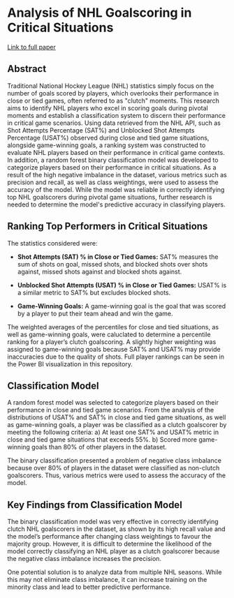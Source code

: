 # Analysis of NHL Goalscoring in Critical Situations

<a href="https://www.researchgate.net/publication/380347690_Analysis_of_NHL_Goalscoring_in_Critical_Situations">Link to full paper</a>

## Abstract
Traditional National Hockey League (NHL) statistics simply focus on the number of goals scored by players, which overlooks their performance in close or tied games, often referred to as "clutch" moments. This research aims to identify NHL players who excel in scoring goals during pivotal moments and establish a classification system to discern their performance in critical game scenarios. Using data retrieved from the NHL API, such as Shot Attempts Percentage (SAT%) and Unblocked Shot Attempts Percentage (USAT%) observed during close and tied game situations, alongside game-winning goals, a ranking system was constructed to evaluate NHL players based on their performance in critical game contexts. In addition, a random forest binary classification model was developed to categorize players based on their performance in critical situations. As a result of the high negative imbalance in the dataset, various metrics such as precision and recall, as well as class weightings, were used to assess the accuracy of the model. While the model was reliable in correctly identifying top NHL goalscorers during pivotal game situations, further research is needed to determine the model's predictive accuracy in classifying players.

## Ranking Top Performers in Critical Situations
The statistics considered were:
- **Shot Attempts (SAT) % in Close or Tied Games:** SAT% measures the sum of shots on goal, missed shots, and blocked shots over shots against, missed shots against and blocked shots against. 

- **Unblocked Shot Attempts (USAT) % in Close or Tied Games:** USAT% is a similar metric to SAT% but excludes blocked shots.

- **Game-Winning Goals:** A game-winning goal is the goal that was scored by a player to put their team ahead and win the game.

The weighted averages of the percentiles for close and tied situations, as well as game-winning goals, were caluclated to determine a percentile ranking for a player’s clutch goalscoring. A slightly higher weighting was assigned to game-winning goals because SAT% and USAT% may provide inaccuracies due to the quality of shots. Full player rankings can be seen in the Power BI visualization in this repository.

## Classification Model
A random forest model was selected to categorize players based on their performance in close and tied game scenarios. From the analysis of the distributions of USAT% and SAT% in close and tied game situations, as well as game-winning goals, a player was be classified as a clutch goalscorer by meeting the following criteria:
a)	At least one SAT% and USAT% metric in close and tied game situations that exceeds 55%.
b)	Scored more game-winning goals than 80% of other players in the dataset.

The binary classification presented a problem of negative class imbalance because over 80% of players in the dataset were classified as non-clutch goalscorers. Thus, various metrics were used to assess the accuracy of the model.

## Key Findings from Classification Model
The binary classification model was very effective in correctly identifying clutch NHL goalscorers in the dataset, as shown by its high recall value and the model’s performance after changing class weightings to favour the majority group.
However, it is difficult to determine the likelihood of the model correctly classifying an NHL player as a clutch goalscorer because the negative class imbalance increases the precision. 

One potential solution is to analyze data from multiple NHL seasons. While this may not eliminate class imbalance, it can increase training on the minority class and lead to better predictive performance. 





